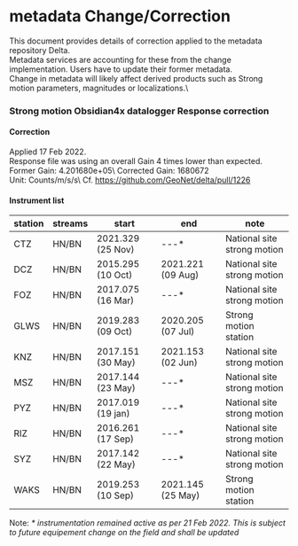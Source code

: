 # metadata Change/Correction

This document provides details of correction applied to the metadata repository Delta.\
Metadata services are accounting for these from the change implementation.
Users have to update their former metadata.\
Change in metadata will likely affect derived products such as Strong motion parameters, magnitudes or localizations.\

### Strong motion Obsidian4x datalogger Response correction 
#### Correction 
Applied 17 Feb 2022.\
Response file was using an overall Gain 4 times lower than expected.\
Former Gain: 4.201680e+05\ 
Corrected Gain: 1680672\
Unit: Counts/m/s/s\ 
Cf. https://github.com/GeoNet/delta/pull/1226

#### Instrument list 
station | streams | start | end | note
--|--|--|--|--
CTZ | HN/BN | 2021.329 (25 Nov) | ---\* | National site strong motion 
DCZ | HN/BN | 2015.295 (10 Oct) | 2021.221 (09 Aug)| National site strong motion  
FOZ | HN/BN | 2017.075 (16 Mar) | ---\* | National site strong motion 
GLWS | HN/BN | 2019.283 (09 Oct) | 2020.205 (07 Jul) | Strong motion station  
KNZ | HN/BN | 2017.151 (30 May) | 2021.153 (02 Jun) | National site strong motion
MSZ | HN/BN | 2017.144 (23 May) | ---\* | National site strong motion
PYZ | HN/BN | 2017.019 (19 jan) | ---\* | National site strong motion 
RIZ | HN/BN | 2016.261 (17 Sep) | ---\* | National site strong motion
SYZ | HN/BN | 2017.142 (22 May) | ---\* | National site strong motion
WAKS | HN/BN | 2019.253 (10 Sep) | 2021.145 (25 May) | Strong motion station 

Note: _* instrumentation remained active as per 21 Feb 2022. This is subject to future equipement change on the field and shall be updated_ 
